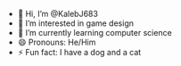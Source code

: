 - 👋 Hi, I’m @KalebJ683
- 👀 I’m interested in game design 
- 🌱 I’m currently learning computer science
- 😄 Pronouns: He/Him
- ⚡ Fun fact: I have a dog and a cat

<!---
KalebJ683/KalebJ683 is a ✨ special ✨ repository because its `README.md` (this file) appears on your GitHub profile.
You can click the Preview link to take a look at your changes.
--->
